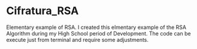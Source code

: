 # Cifratura_RSA
Elementary example of RSA. I created this elmentary example of the RSA Algorithm during my High School period of Development. The code can be execute just from terminal and require some adjustments.
